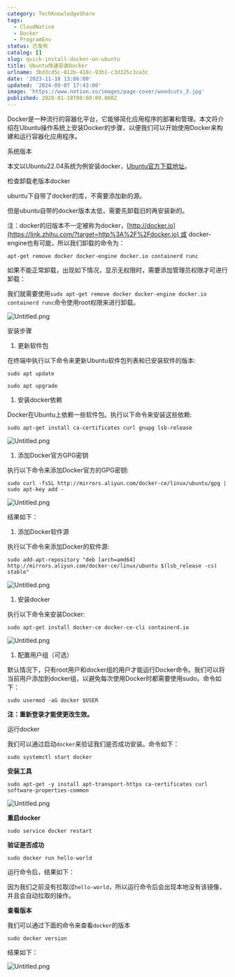 ```yaml
---
category: TechKnowledgeShare
tags:
  - CloudNative
  - Docker
  - ProgramEnv
status: 已发布
catalog: []
slug: quick-install-docker-on-ubuntu
title: Ubuntu快速安装Docker
urlname: 3bd3cd5c-012b-418c-93b1-c3d325c3ca3c
date: '2023-11-18 13:06:00'
updated: '2024-09-07 17:43:00'
image: 'https://www.notion.so/images/page-cover/woodcuts_3.jpg'
published: 2020-01-18T08:00:00.000Z
---
```


Docker是一种流行的容器化平台，它能够简化应用程序的部署和管理。本文将介绍在Ubuntu操作系统上安装Docker的步骤，以便我们可以开始使用Docker来构建和运行容器化应用程序。


系统版本


本文以Ubuntu22.04系统为例安装docker，[Ubuntu官方下载地址](https://link.zhihu.com/?target=https%3A%2F%2Fubuntu.com%2Fdownload)。


检查卸载老版本docker


ubuntu下自带了docker的库，不需要添加新的源。


但是ubuntu自带的docker版本太低，需要先卸载旧的再安装新的。


注：docker的旧版本不一定被称为docker，[http://docker.io](https://link.zhihu.com/?target=http%3A%2F%2Fdocker.io) 或 docker-engine也有可能，所以我们卸载的命令为：


`apt-get remove docker docker-engine docker.io containerd runc`


如果不能正常卸载，出现如下情况，显示无权限时，需要添加管理员权限才可进行卸载：


我们就需要使用`sudo apt-get remove docker docker-engine docker.io containerd runc`命令使用root权限来进行卸载。


![Untitled.png](https://prod-files-secure.s3.us-west-2.amazonaws.com/5d24fe63-e567-4804-86f9-9fdc62e13082/39952d0f-7851-4550-b715-72a33876c773/Untitled.png?X-Amz-Algorithm=AWS4-HMAC-SHA256&X-Amz-Content-Sha256=UNSIGNED-PAYLOAD&X-Amz-Credential=ASIAZI2LB466ZX273UGC%2F20250129%2Fus-west-2%2Fs3%2Faws4_request&X-Amz-Date=20250129T213250Z&X-Amz-Expires=3600&X-Amz-Security-Token=IQoJb3JpZ2luX2VjEI3%2F%2F%2F%2F%2F%2F%2F%2F%2F%2FwEaCXVzLXdlc3QtMiJIMEYCIQC%2BjRLtUEF2LjdemXftCMXIWSRbTu9Un9NGalZRwU6YuQIhAM08dE8U760b90xk6deX3us13qSFxO%2FKVteTh%2BBhg8MrKogECJb%2F%2F%2F%2F%2F%2F%2F%2F%2F%2FwEQABoMNjM3NDIzMTgzODA1Igz9L8agrR%2BHKAun3NYq3AO1tWsEsXmuBNYHnsx%2FZd7zjQ0QmY903iCINLCQ0776ioDgpcW3n7VAZtQv4Z1Vk0Z%2FKEJH1dwQPPyTxdfb5fb2Pg4ZS7g3YNhEG%2B8Sg4wrbVC2Vx0WbLnSqGyVmBuJn1283SphnISDmuSRAHBZu%2Ff%2BKzW6Lr0bOEIgSQ1n6K%2BJ8dUMp1RTh2GXWdXbsIZXhst1jc%2FW0bu3VSDgXaY5%2BXIchErZ1YX01CTObwbe3XW%2FCCR14bQdAwkBR%2ByBxxq8nhLFZoyS9nstq7tWNokNol9vrwP8ccPBU6vZMxX4ROcrlGFB2np%2Fc%2B0WXbDubFUUxWzfKCAs5Bf9pBaSrcNWjqs9VrInkdOuPqvLB74brEVnJmDob10crOKvxBwyElz9ggoK1%2Ft%2FrcqohXmOOUi1UdkWzgrwT34a1NH0UgXWZgx7NDHBxQYio55ejWSC3bGY5JEK7dWoC8xApfi5QLXxQi3WzzfQTrOacJqqHZvKwa2Br60RX1ESifd2Wk92ocyrE4kAj4nQThYOCrWNKep3aYc6PlBF%2F2PJViBtWUC0t7S3fDGmSLavj0tuifMxP9YTFi65oAsObwwgbFzMYzvy6LUKeYXJybcBWBFzHYvt5R3OMgG6KboYlEpoywlRsDCqqeq8BjqkAcKlw8LqZKi6n8OjGgpmnmGex0dFKjCi%2B%2BdIzsZPRtX2TrVpaQD8I0ZhPm%2Brjg0kBUCX%2BBnvflZB29gs6UnVOqUEfET4phyhIy4AKA6nkDzXo%2F5yfJIcH7clh92DzpgAqVnu2oZW6GWBL9Cq9kEd4dhj%2FEdgYdQkYABjdCU4UfPNocb9tjIhCys%2FugPVsA2158PFF8%2FqYv6SYWuS10yfHvsXbwoN&X-Amz-Signature=4e1ea7c586036b3d8268f511d77ba952cad5e430ab56f654dbc02dd62770a998&X-Amz-SignedHeaders=host&x-id=GetObject)


安装步骤

1. 更新软件包

在终端中执行以下命令来更新Ubuntu软件包列表和已安装软件的版本:


`sudo apt update`


`sudo apt upgrade`

1. 安装docker依赖

Docker在Ubuntu上依赖一些软件包。执行以下命令来安装这些依赖:


`sudo apt-get install ca-certificates curl gnupg lsb-release`


![Untitled.png](https://prod-files-secure.s3.us-west-2.amazonaws.com/5d24fe63-e567-4804-86f9-9fdc62e13082/b5a549a8-6621-4824-a151-93e8b0592f14/Untitled.png?X-Amz-Algorithm=AWS4-HMAC-SHA256&X-Amz-Content-Sha256=UNSIGNED-PAYLOAD&X-Amz-Credential=ASIAZI2LB466ZX273UGC%2F20250129%2Fus-west-2%2Fs3%2Faws4_request&X-Amz-Date=20250129T213250Z&X-Amz-Expires=3600&X-Amz-Security-Token=IQoJb3JpZ2luX2VjEI3%2F%2F%2F%2F%2F%2F%2F%2F%2F%2FwEaCXVzLXdlc3QtMiJIMEYCIQC%2BjRLtUEF2LjdemXftCMXIWSRbTu9Un9NGalZRwU6YuQIhAM08dE8U760b90xk6deX3us13qSFxO%2FKVteTh%2BBhg8MrKogECJb%2F%2F%2F%2F%2F%2F%2F%2F%2F%2FwEQABoMNjM3NDIzMTgzODA1Igz9L8agrR%2BHKAun3NYq3AO1tWsEsXmuBNYHnsx%2FZd7zjQ0QmY903iCINLCQ0776ioDgpcW3n7VAZtQv4Z1Vk0Z%2FKEJH1dwQPPyTxdfb5fb2Pg4ZS7g3YNhEG%2B8Sg4wrbVC2Vx0WbLnSqGyVmBuJn1283SphnISDmuSRAHBZu%2Ff%2BKzW6Lr0bOEIgSQ1n6K%2BJ8dUMp1RTh2GXWdXbsIZXhst1jc%2FW0bu3VSDgXaY5%2BXIchErZ1YX01CTObwbe3XW%2FCCR14bQdAwkBR%2ByBxxq8nhLFZoyS9nstq7tWNokNol9vrwP8ccPBU6vZMxX4ROcrlGFB2np%2Fc%2B0WXbDubFUUxWzfKCAs5Bf9pBaSrcNWjqs9VrInkdOuPqvLB74brEVnJmDob10crOKvxBwyElz9ggoK1%2Ft%2FrcqohXmOOUi1UdkWzgrwT34a1NH0UgXWZgx7NDHBxQYio55ejWSC3bGY5JEK7dWoC8xApfi5QLXxQi3WzzfQTrOacJqqHZvKwa2Br60RX1ESifd2Wk92ocyrE4kAj4nQThYOCrWNKep3aYc6PlBF%2F2PJViBtWUC0t7S3fDGmSLavj0tuifMxP9YTFi65oAsObwwgbFzMYzvy6LUKeYXJybcBWBFzHYvt5R3OMgG6KboYlEpoywlRsDCqqeq8BjqkAcKlw8LqZKi6n8OjGgpmnmGex0dFKjCi%2B%2BdIzsZPRtX2TrVpaQD8I0ZhPm%2Brjg0kBUCX%2BBnvflZB29gs6UnVOqUEfET4phyhIy4AKA6nkDzXo%2F5yfJIcH7clh92DzpgAqVnu2oZW6GWBL9Cq9kEd4dhj%2FEdgYdQkYABjdCU4UfPNocb9tjIhCys%2FugPVsA2158PFF8%2FqYv6SYWuS10yfHvsXbwoN&X-Amz-Signature=858904c98fb5a7f81eee9270b888348a3013567f40aed46e90aaef4acc3f020e&X-Amz-SignedHeaders=host&x-id=GetObject)

1. 添加Docker官方GPG密钥

执行以下命令来添加Docker官方的GPG密钥:


`sudo curl -fsSL http://mirrors.aliyun.com/docker-ce/linux/ubuntu/gpg | sudo apt-key add -`


![Untitled.png](https://prod-files-secure.s3.us-west-2.amazonaws.com/5d24fe63-e567-4804-86f9-9fdc62e13082/98014b5e-f5b7-4b16-804e-ab6917971bd3/Untitled.png?X-Amz-Algorithm=AWS4-HMAC-SHA256&X-Amz-Content-Sha256=UNSIGNED-PAYLOAD&X-Amz-Credential=ASIAZI2LB466ZX273UGC%2F20250129%2Fus-west-2%2Fs3%2Faws4_request&X-Amz-Date=20250129T213250Z&X-Amz-Expires=3600&X-Amz-Security-Token=IQoJb3JpZ2luX2VjEI3%2F%2F%2F%2F%2F%2F%2F%2F%2F%2FwEaCXVzLXdlc3QtMiJIMEYCIQC%2BjRLtUEF2LjdemXftCMXIWSRbTu9Un9NGalZRwU6YuQIhAM08dE8U760b90xk6deX3us13qSFxO%2FKVteTh%2BBhg8MrKogECJb%2F%2F%2F%2F%2F%2F%2F%2F%2F%2FwEQABoMNjM3NDIzMTgzODA1Igz9L8agrR%2BHKAun3NYq3AO1tWsEsXmuBNYHnsx%2FZd7zjQ0QmY903iCINLCQ0776ioDgpcW3n7VAZtQv4Z1Vk0Z%2FKEJH1dwQPPyTxdfb5fb2Pg4ZS7g3YNhEG%2B8Sg4wrbVC2Vx0WbLnSqGyVmBuJn1283SphnISDmuSRAHBZu%2Ff%2BKzW6Lr0bOEIgSQ1n6K%2BJ8dUMp1RTh2GXWdXbsIZXhst1jc%2FW0bu3VSDgXaY5%2BXIchErZ1YX01CTObwbe3XW%2FCCR14bQdAwkBR%2ByBxxq8nhLFZoyS9nstq7tWNokNol9vrwP8ccPBU6vZMxX4ROcrlGFB2np%2Fc%2B0WXbDubFUUxWzfKCAs5Bf9pBaSrcNWjqs9VrInkdOuPqvLB74brEVnJmDob10crOKvxBwyElz9ggoK1%2Ft%2FrcqohXmOOUi1UdkWzgrwT34a1NH0UgXWZgx7NDHBxQYio55ejWSC3bGY5JEK7dWoC8xApfi5QLXxQi3WzzfQTrOacJqqHZvKwa2Br60RX1ESifd2Wk92ocyrE4kAj4nQThYOCrWNKep3aYc6PlBF%2F2PJViBtWUC0t7S3fDGmSLavj0tuifMxP9YTFi65oAsObwwgbFzMYzvy6LUKeYXJybcBWBFzHYvt5R3OMgG6KboYlEpoywlRsDCqqeq8BjqkAcKlw8LqZKi6n8OjGgpmnmGex0dFKjCi%2B%2BdIzsZPRtX2TrVpaQD8I0ZhPm%2Brjg0kBUCX%2BBnvflZB29gs6UnVOqUEfET4phyhIy4AKA6nkDzXo%2F5yfJIcH7clh92DzpgAqVnu2oZW6GWBL9Cq9kEd4dhj%2FEdgYdQkYABjdCU4UfPNocb9tjIhCys%2FugPVsA2158PFF8%2FqYv6SYWuS10yfHvsXbwoN&X-Amz-Signature=5713ae03cf52fa7c2aa73e5b135a89b854fca7c1fe64946d5001f1def6ace181&X-Amz-SignedHeaders=host&x-id=GetObject)


结果如下：

1. 添加Docker软件源

执行以下命令来添加Docker的软件源:


`sudo add-apt-repository "deb [arch=amd64] http://mirrors.aliyun.com/docker-ce/linux/ubuntu $(lsb_release -cs) stable"`


![Untitled.png](https://prod-files-secure.s3.us-west-2.amazonaws.com/5d24fe63-e567-4804-86f9-9fdc62e13082/7fc5bdbe-9d4c-48b8-ba03-3309380f47ba/Untitled.png?X-Amz-Algorithm=AWS4-HMAC-SHA256&X-Amz-Content-Sha256=UNSIGNED-PAYLOAD&X-Amz-Credential=ASIAZI2LB466ZX273UGC%2F20250129%2Fus-west-2%2Fs3%2Faws4_request&X-Amz-Date=20250129T213250Z&X-Amz-Expires=3600&X-Amz-Security-Token=IQoJb3JpZ2luX2VjEI3%2F%2F%2F%2F%2F%2F%2F%2F%2F%2FwEaCXVzLXdlc3QtMiJIMEYCIQC%2BjRLtUEF2LjdemXftCMXIWSRbTu9Un9NGalZRwU6YuQIhAM08dE8U760b90xk6deX3us13qSFxO%2FKVteTh%2BBhg8MrKogECJb%2F%2F%2F%2F%2F%2F%2F%2F%2F%2FwEQABoMNjM3NDIzMTgzODA1Igz9L8agrR%2BHKAun3NYq3AO1tWsEsXmuBNYHnsx%2FZd7zjQ0QmY903iCINLCQ0776ioDgpcW3n7VAZtQv4Z1Vk0Z%2FKEJH1dwQPPyTxdfb5fb2Pg4ZS7g3YNhEG%2B8Sg4wrbVC2Vx0WbLnSqGyVmBuJn1283SphnISDmuSRAHBZu%2Ff%2BKzW6Lr0bOEIgSQ1n6K%2BJ8dUMp1RTh2GXWdXbsIZXhst1jc%2FW0bu3VSDgXaY5%2BXIchErZ1YX01CTObwbe3XW%2FCCR14bQdAwkBR%2ByBxxq8nhLFZoyS9nstq7tWNokNol9vrwP8ccPBU6vZMxX4ROcrlGFB2np%2Fc%2B0WXbDubFUUxWzfKCAs5Bf9pBaSrcNWjqs9VrInkdOuPqvLB74brEVnJmDob10crOKvxBwyElz9ggoK1%2Ft%2FrcqohXmOOUi1UdkWzgrwT34a1NH0UgXWZgx7NDHBxQYio55ejWSC3bGY5JEK7dWoC8xApfi5QLXxQi3WzzfQTrOacJqqHZvKwa2Br60RX1ESifd2Wk92ocyrE4kAj4nQThYOCrWNKep3aYc6PlBF%2F2PJViBtWUC0t7S3fDGmSLavj0tuifMxP9YTFi65oAsObwwgbFzMYzvy6LUKeYXJybcBWBFzHYvt5R3OMgG6KboYlEpoywlRsDCqqeq8BjqkAcKlw8LqZKi6n8OjGgpmnmGex0dFKjCi%2B%2BdIzsZPRtX2TrVpaQD8I0ZhPm%2Brjg0kBUCX%2BBnvflZB29gs6UnVOqUEfET4phyhIy4AKA6nkDzXo%2F5yfJIcH7clh92DzpgAqVnu2oZW6GWBL9Cq9kEd4dhj%2FEdgYdQkYABjdCU4UfPNocb9tjIhCys%2FugPVsA2158PFF8%2FqYv6SYWuS10yfHvsXbwoN&X-Amz-Signature=260ac0aaf88b904e29ce83639623754981117fbb3eb328966c8118e54d363ea2&X-Amz-SignedHeaders=host&x-id=GetObject)

1. 安装docker

执行以下命令来安装Docker:


`sudo apt-get install docker-ce docker-ce-cli containerd.io`


![Untitled.png](https://prod-files-secure.s3.us-west-2.amazonaws.com/5d24fe63-e567-4804-86f9-9fdc62e13082/d5ede442-ffc5-49c3-a76a-76559a797244/Untitled.png?X-Amz-Algorithm=AWS4-HMAC-SHA256&X-Amz-Content-Sha256=UNSIGNED-PAYLOAD&X-Amz-Credential=ASIAZI2LB466ZX273UGC%2F20250129%2Fus-west-2%2Fs3%2Faws4_request&X-Amz-Date=20250129T213250Z&X-Amz-Expires=3600&X-Amz-Security-Token=IQoJb3JpZ2luX2VjEI3%2F%2F%2F%2F%2F%2F%2F%2F%2F%2FwEaCXVzLXdlc3QtMiJIMEYCIQC%2BjRLtUEF2LjdemXftCMXIWSRbTu9Un9NGalZRwU6YuQIhAM08dE8U760b90xk6deX3us13qSFxO%2FKVteTh%2BBhg8MrKogECJb%2F%2F%2F%2F%2F%2F%2F%2F%2F%2FwEQABoMNjM3NDIzMTgzODA1Igz9L8agrR%2BHKAun3NYq3AO1tWsEsXmuBNYHnsx%2FZd7zjQ0QmY903iCINLCQ0776ioDgpcW3n7VAZtQv4Z1Vk0Z%2FKEJH1dwQPPyTxdfb5fb2Pg4ZS7g3YNhEG%2B8Sg4wrbVC2Vx0WbLnSqGyVmBuJn1283SphnISDmuSRAHBZu%2Ff%2BKzW6Lr0bOEIgSQ1n6K%2BJ8dUMp1RTh2GXWdXbsIZXhst1jc%2FW0bu3VSDgXaY5%2BXIchErZ1YX01CTObwbe3XW%2FCCR14bQdAwkBR%2ByBxxq8nhLFZoyS9nstq7tWNokNol9vrwP8ccPBU6vZMxX4ROcrlGFB2np%2Fc%2B0WXbDubFUUxWzfKCAs5Bf9pBaSrcNWjqs9VrInkdOuPqvLB74brEVnJmDob10crOKvxBwyElz9ggoK1%2Ft%2FrcqohXmOOUi1UdkWzgrwT34a1NH0UgXWZgx7NDHBxQYio55ejWSC3bGY5JEK7dWoC8xApfi5QLXxQi3WzzfQTrOacJqqHZvKwa2Br60RX1ESifd2Wk92ocyrE4kAj4nQThYOCrWNKep3aYc6PlBF%2F2PJViBtWUC0t7S3fDGmSLavj0tuifMxP9YTFi65oAsObwwgbFzMYzvy6LUKeYXJybcBWBFzHYvt5R3OMgG6KboYlEpoywlRsDCqqeq8BjqkAcKlw8LqZKi6n8OjGgpmnmGex0dFKjCi%2B%2BdIzsZPRtX2TrVpaQD8I0ZhPm%2Brjg0kBUCX%2BBnvflZB29gs6UnVOqUEfET4phyhIy4AKA6nkDzXo%2F5yfJIcH7clh92DzpgAqVnu2oZW6GWBL9Cq9kEd4dhj%2FEdgYdQkYABjdCU4UfPNocb9tjIhCys%2FugPVsA2158PFF8%2FqYv6SYWuS10yfHvsXbwoN&X-Amz-Signature=477cbe77aa031dfd21abe4ea4780e6faaafc2f150b7ad3365c4ba0889477fb23&X-Amz-SignedHeaders=host&x-id=GetObject)

1. 配置用户组（可选）

默认情况下，只有root用户和docker组的用户才能运行Docker命令。我们可以将当前用户添加到docker组，以避免每次使用Docker时都需要使用sudo。命令如下：


`sudo usermod -aG docker $USER`


**注：重新登录才能使更改生效。**


运行docker


我们可以通过启动`docker`来验证我们是否成功安装。命令如下：


`sudo systemctl start docker`


**安装工具**


`sudo apt-get -y install apt-transport-https ca-certificates curl software-properties-common`


![Untitled.png](https://prod-files-secure.s3.us-west-2.amazonaws.com/5d24fe63-e567-4804-86f9-9fdc62e13082/0c3615c1-94db-46f5-9743-68bb221a9964/Untitled.png?X-Amz-Algorithm=AWS4-HMAC-SHA256&X-Amz-Content-Sha256=UNSIGNED-PAYLOAD&X-Amz-Credential=ASIAZI2LB466ZX273UGC%2F20250129%2Fus-west-2%2Fs3%2Faws4_request&X-Amz-Date=20250129T213250Z&X-Amz-Expires=3600&X-Amz-Security-Token=IQoJb3JpZ2luX2VjEI3%2F%2F%2F%2F%2F%2F%2F%2F%2F%2FwEaCXVzLXdlc3QtMiJIMEYCIQC%2BjRLtUEF2LjdemXftCMXIWSRbTu9Un9NGalZRwU6YuQIhAM08dE8U760b90xk6deX3us13qSFxO%2FKVteTh%2BBhg8MrKogECJb%2F%2F%2F%2F%2F%2F%2F%2F%2F%2FwEQABoMNjM3NDIzMTgzODA1Igz9L8agrR%2BHKAun3NYq3AO1tWsEsXmuBNYHnsx%2FZd7zjQ0QmY903iCINLCQ0776ioDgpcW3n7VAZtQv4Z1Vk0Z%2FKEJH1dwQPPyTxdfb5fb2Pg4ZS7g3YNhEG%2B8Sg4wrbVC2Vx0WbLnSqGyVmBuJn1283SphnISDmuSRAHBZu%2Ff%2BKzW6Lr0bOEIgSQ1n6K%2BJ8dUMp1RTh2GXWdXbsIZXhst1jc%2FW0bu3VSDgXaY5%2BXIchErZ1YX01CTObwbe3XW%2FCCR14bQdAwkBR%2ByBxxq8nhLFZoyS9nstq7tWNokNol9vrwP8ccPBU6vZMxX4ROcrlGFB2np%2Fc%2B0WXbDubFUUxWzfKCAs5Bf9pBaSrcNWjqs9VrInkdOuPqvLB74brEVnJmDob10crOKvxBwyElz9ggoK1%2Ft%2FrcqohXmOOUi1UdkWzgrwT34a1NH0UgXWZgx7NDHBxQYio55ejWSC3bGY5JEK7dWoC8xApfi5QLXxQi3WzzfQTrOacJqqHZvKwa2Br60RX1ESifd2Wk92ocyrE4kAj4nQThYOCrWNKep3aYc6PlBF%2F2PJViBtWUC0t7S3fDGmSLavj0tuifMxP9YTFi65oAsObwwgbFzMYzvy6LUKeYXJybcBWBFzHYvt5R3OMgG6KboYlEpoywlRsDCqqeq8BjqkAcKlw8LqZKi6n8OjGgpmnmGex0dFKjCi%2B%2BdIzsZPRtX2TrVpaQD8I0ZhPm%2Brjg0kBUCX%2BBnvflZB29gs6UnVOqUEfET4phyhIy4AKA6nkDzXo%2F5yfJIcH7clh92DzpgAqVnu2oZW6GWBL9Cq9kEd4dhj%2FEdgYdQkYABjdCU4UfPNocb9tjIhCys%2FugPVsA2158PFF8%2FqYv6SYWuS10yfHvsXbwoN&X-Amz-Signature=2a6275681c712a43fcdea4ab21bd0b8a4eaf10cd4f18d0225e1bd7062c30d2a3&X-Amz-SignedHeaders=host&x-id=GetObject)


**重启docker**


`sudo service docker restart`


**验证是否成功**


`sudo docker run hello-world`


运行命令后，结果如下：


因为我们之前没有拉取过`hello-world`，所以运行命令后会出现本地没有该镜像，并且会自动拉取的操作。


**查看版本**


我们可以通过下面的命令来查看`docker`的版本


`sudo docker version`


结果如下：


![Untitled.png](https://prod-files-secure.s3.us-west-2.amazonaws.com/5d24fe63-e567-4804-86f9-9fdc62e13082/efdb509a-3c1e-41a3-91ee-a1bd88793688/Untitled.png?X-Amz-Algorithm=AWS4-HMAC-SHA256&X-Amz-Content-Sha256=UNSIGNED-PAYLOAD&X-Amz-Credential=ASIAZI2LB466ZX273UGC%2F20250129%2Fus-west-2%2Fs3%2Faws4_request&X-Amz-Date=20250129T213250Z&X-Amz-Expires=3600&X-Amz-Security-Token=IQoJb3JpZ2luX2VjEI3%2F%2F%2F%2F%2F%2F%2F%2F%2F%2FwEaCXVzLXdlc3QtMiJIMEYCIQC%2BjRLtUEF2LjdemXftCMXIWSRbTu9Un9NGalZRwU6YuQIhAM08dE8U760b90xk6deX3us13qSFxO%2FKVteTh%2BBhg8MrKogECJb%2F%2F%2F%2F%2F%2F%2F%2F%2F%2FwEQABoMNjM3NDIzMTgzODA1Igz9L8agrR%2BHKAun3NYq3AO1tWsEsXmuBNYHnsx%2FZd7zjQ0QmY903iCINLCQ0776ioDgpcW3n7VAZtQv4Z1Vk0Z%2FKEJH1dwQPPyTxdfb5fb2Pg4ZS7g3YNhEG%2B8Sg4wrbVC2Vx0WbLnSqGyVmBuJn1283SphnISDmuSRAHBZu%2Ff%2BKzW6Lr0bOEIgSQ1n6K%2BJ8dUMp1RTh2GXWdXbsIZXhst1jc%2FW0bu3VSDgXaY5%2BXIchErZ1YX01CTObwbe3XW%2FCCR14bQdAwkBR%2ByBxxq8nhLFZoyS9nstq7tWNokNol9vrwP8ccPBU6vZMxX4ROcrlGFB2np%2Fc%2B0WXbDubFUUxWzfKCAs5Bf9pBaSrcNWjqs9VrInkdOuPqvLB74brEVnJmDob10crOKvxBwyElz9ggoK1%2Ft%2FrcqohXmOOUi1UdkWzgrwT34a1NH0UgXWZgx7NDHBxQYio55ejWSC3bGY5JEK7dWoC8xApfi5QLXxQi3WzzfQTrOacJqqHZvKwa2Br60RX1ESifd2Wk92ocyrE4kAj4nQThYOCrWNKep3aYc6PlBF%2F2PJViBtWUC0t7S3fDGmSLavj0tuifMxP9YTFi65oAsObwwgbFzMYzvy6LUKeYXJybcBWBFzHYvt5R3OMgG6KboYlEpoywlRsDCqqeq8BjqkAcKlw8LqZKi6n8OjGgpmnmGex0dFKjCi%2B%2BdIzsZPRtX2TrVpaQD8I0ZhPm%2Brjg0kBUCX%2BBnvflZB29gs6UnVOqUEfET4phyhIy4AKA6nkDzXo%2F5yfJIcH7clh92DzpgAqVnu2oZW6GWBL9Cq9kEd4dhj%2FEdgYdQkYABjdCU4UfPNocb9tjIhCys%2FugPVsA2158PFF8%2FqYv6SYWuS10yfHvsXbwoN&X-Amz-Signature=5f1d1c8e6b51487e7f41718969fe5fd0cd466c44b4102877cccb9e1ff9839002&X-Amz-SignedHeaders=host&x-id=GetObject)

